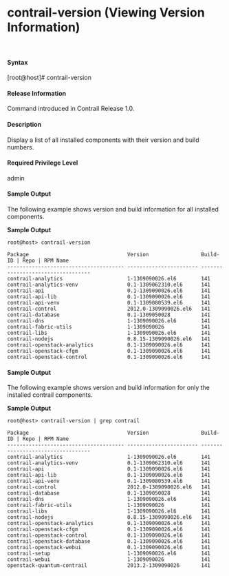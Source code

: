 # contrail-version (Viewing Version Information)

 

#### Syntax

<div id="jd0e12" class="example" dir="ltr">

<div class="statement" style="display:block;">

\[root@host\]\# contrail-version

</div>

</div>

#### Release Information

Command introduced in Contrail Release 1.0.

#### Description

Display a list of all installed components with their version and build
numbers.

#### Required Privilege Level

admin

#### Sample Output

<div id="jd0e24">

The following example shows version and build information for all
installed components.

**Sample Output**

`root@host> contrail-version `

<div class="output" dir="ltr">

    Package                                Version                 Build-ID | Repo | RPM Name
    -------------------------------------- ----------------------- ----------------------------------
    contrail-analytics                     1-1309090026.el6        141
    contrail-analytics-venv                0.1-1309062310.el6      141
    contrail-api                           0.1-1309090026.el6      141
    contrail-api-lib                       0.1-1309090026.el6      141
    contrail-api-venv                      0.1-1309080539.el6      141
    contrail-control                       2012.0-1309090026.el6   141
    contrail-database                      0.1-1309050028          141
    contrail-dns                           1-1309090026.el6        141
    contrail-fabric-utils                  1-1309090026            141
    contrail-libs                          1-1309090026.el6        141
    contrail-nodejs                        0.8.15-1309090026.el6   141
    contrail-openstack-analytics           0.1-1309090026.el6      141
    contrail-openstack-cfgm                0.1-1309090026.el6      141
    contrail-openstack-control             0.1-1309090026.el6      141

</div>

</div>

#### Sample Output

<div id="jd0e36">

The following example shows version and build information for only the
installed contrail components.

**Sample Output**

`root@host> contrail-version | grep contrail`

<div class="output" dir="ltr">

    Package                                Version                 Build-ID | Repo | RPM Name
    -------------------------------------- ----------------------- ----------------------------------
    contrail-analytics                     1-1309090026.el6        141                 
    contrail-analytics-venv                0.1-1309062310.el6      141                 
    contrail-api                           0.1-1309090026.el6      141                 
    contrail-api-lib                       0.1-1309090026.el6      141                 
    contrail-api-venv                      0.1-1309080539.el6      141                 
    contrail-control                       2012.0-1309090026.el6   141                 
    contrail-database                      0.1-1309050028          141                 
    contrail-dns                           1-1309090026.el6        141                 
    contrail-fabric-utils                  1-1309090026            141                 
    contrail-libs                          1-1309090026.el6        141                 
    contrail-nodejs                        0.8.15-1309090026.el6   141                 
    contrail-openstack-analytics           0.1-1309090026.el6      141                 
    contrail-openstack-cfgm                0.1-1309090026.el6      141                 
    contrail-openstack-control             0.1-1309090026.el6      141                 
    contrail-openstack-database            0.1-1309090026.el6      141                 
    contrail-openstack-webui               0.1-1309090026.el6      141                 
    contrail-setup                         1-1309090026.el6        141                 
    contrail-webui                         1-1309090026            141                 
    openstack-quantum-contrail             2013.2-1309090026       141                 

</div>

</div>

 
